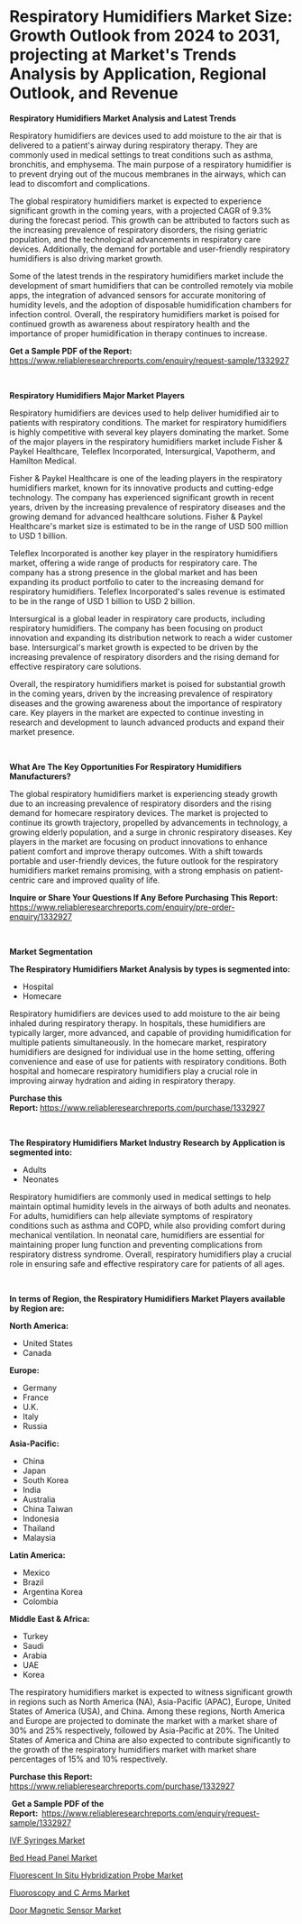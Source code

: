 <p><h1>Respiratory Humidifiers Market Size: Growth Outlook from 2024 to 2031, projecting at Market's Trends Analysis by Application, Regional Outlook, and Revenue</h1></p><p><strong>Respiratory Humidifiers Market Analysis and Latest Trends</strong></p>
<p><p>Respiratory humidifiers are devices used to add moisture to the air that is delivered to a patient's airway during respiratory therapy. They are commonly used in medical settings to treat conditions such as asthma, bronchitis, and emphysema. The main purpose of a respiratory humidifier is to prevent drying out of the mucous membranes in the airways, which can lead to discomfort and complications.</p><p>The global respiratory humidifiers market is expected to experience significant growth in the coming years, with a projected CAGR of 9.3% during the forecast period. This growth can be attributed to factors such as the increasing prevalence of respiratory disorders, the rising geriatric population, and the technological advancements in respiratory care devices. Additionally, the demand for portable and user-friendly respiratory humidifiers is also driving market growth.</p><p>Some of the latest trends in the respiratory humidifiers market include the development of smart humidifiers that can be controlled remotely via mobile apps, the integration of advanced sensors for accurate monitoring of humidity levels, and the adoption of disposable humidification chambers for infection control. Overall, the respiratory humidifiers market is poised for continued growth as awareness about respiratory health and the importance of proper humidification in therapy continues to increase.</p></p>
<p><strong>Get a Sample PDF of the Report:&nbsp;</strong> <a href="https://www.reliableresearchreports.com/enquiry/request-sample/1332927">https://www.reliableresearchreports.com/enquiry/request-sample/1332927</a></p>
<p>&nbsp;</p>
<p><strong>Respiratory Humidifiers Major Market Players</strong></p>
<p><p>Respiratory humidifiers are devices used to help deliver humidified air to patients with respiratory conditions. The market for respiratory humidifiers is highly competitive with several key players dominating the market. Some of the major players in the respiratory humidifiers market include Fisher & Paykel Healthcare, Teleflex Incorporated, Intersurgical, Vapotherm, and Hamilton Medical.</p><p>Fisher & Paykel Healthcare is one of the leading players in the respiratory humidifiers market, known for its innovative products and cutting-edge technology. The company has experienced significant growth in recent years, driven by the increasing prevalence of respiratory diseases and the growing demand for advanced healthcare solutions. Fisher & Paykel Healthcare's market size is estimated to be in the range of USD 500 million to USD 1 billion.</p><p>Teleflex Incorporated is another key player in the respiratory humidifiers market, offering a wide range of products for respiratory care. The company has a strong presence in the global market and has been expanding its product portfolio to cater to the increasing demand for respiratory humidifiers. Teleflex Incorporated's sales revenue is estimated to be in the range of USD 1 billion to USD 2 billion.</p><p>Intersurgical is a global leader in respiratory care products, including respiratory humidifiers. The company has been focusing on product innovation and expanding its distribution network to reach a wider customer base. Intersurgical's market growth is expected to be driven by the increasing prevalence of respiratory disorders and the rising demand for effective respiratory care solutions.</p><p>Overall, the respiratory humidifiers market is poised for substantial growth in the coming years, driven by the increasing prevalence of respiratory diseases and the growing awareness about the importance of respiratory care. Key players in the market are expected to continue investing in research and development to launch advanced products and expand their market presence.</p></p>
<p>&nbsp;</p>
<p><strong>What Are The Key Opportunities For Respiratory Humidifiers Manufacturers?</strong></p>
<p><p>The global respiratory humidifiers market is experiencing steady growth due to an increasing prevalence of respiratory disorders and the rising demand for homecare respiratory devices. The market is projected to continue its growth trajectory, propelled by advancements in technology, a growing elderly population, and a surge in chronic respiratory diseases. Key players in the market are focusing on product innovations to enhance patient comfort and improve therapy outcomes. With a shift towards portable and user-friendly devices, the future outlook for the respiratory humidifiers market remains promising, with a strong emphasis on patient-centric care and improved quality of life.</p></p>
<p><strong>Inquire or Share Your Questions If Any Before Purchasing This Report:</strong> <a href="https://www.reliableresearchreports.com/enquiry/pre-order-enquiry/1332927">https://www.reliableresearchreports.com/enquiry/pre-order-enquiry/1332927</a></p>
<p>&nbsp;</p>
<p><strong>Market Segmentation</strong></p>
<p><strong>The Respiratory Humidifiers Market Analysis by types is segmented into:</strong></p>
<p><ul><li>Hospital</li><li>Homecare</li></ul></p>
<p><p>Respiratory humidifiers are devices used to add moisture to the air being inhaled during respiratory therapy. In hospitals, these humidifiers are typically larger, more advanced, and capable of providing humidification for multiple patients simultaneously. In the homecare market, respiratory humidifiers are designed for individual use in the home setting, offering convenience and ease of use for patients with respiratory conditions. Both hospital and homecare respiratory humidifiers play a crucial role in improving airway hydration and aiding in respiratory therapy.</p></p>
<p><strong>Purchase this Report:&nbsp;</strong><a href="https://www.reliableresearchreports.com/purchase/1332927">https://www.reliableresearchreports.com/purchase/1332927</a></p>
<p>&nbsp;</p>
<p><strong>The Respiratory Humidifiers Market Industry Research by Application is segmented into:</strong></p>
<p><ul><li>Adults</li><li>Neonates</li></ul></p>
<p><p>Respiratory humidifiers are commonly used in medical settings to help maintain optimal humidity levels in the airways of both adults and neonates. For adults, humidifiers can help alleviate symptoms of respiratory conditions such as asthma and COPD, while also providing comfort during mechanical ventilation. In neonatal care, humidifiers are essential for maintaining proper lung function and preventing complications from respiratory distress syndrome. Overall, respiratory humidifiers play a crucial role in ensuring safe and effective respiratory care for patients of all ages.</p></p>
<p>&nbsp;</p>
<p><strong>In terms of Region, the Respiratory Humidifiers Market Players available by Region are:</strong></p>
<p>
    <p> <strong> North America: </strong>
        <ul>
            <li>United States</li>
            <li>Canada</li>
        </ul>
        </p> 
    <p> <strong> Europe: </strong>
        <ul>
            <li>Germany</li>
            <li>France</li>
            <li>U.K.</li>
            <li>Italy</li>
            <li>Russia</li>
        </ul>
        </p> 
    <p> <strong> Asia-Pacific: </strong>
        <ul>
            <li>China</li>
            <li>Japan</li>
            <li>South Korea</li>
            <li>India</li>
            <li>Australia</li>
            <li>China Taiwan</li>
            <li>Indonesia</li>
            <li>Thailand</li>
            <li>Malaysia</li>
        </ul>
        </p> 
    <p> <strong> Latin America: </strong>
        <ul>
            <li>Mexico</li>
            <li>Brazil</li>
            <li>Argentina Korea</li>
            <li>Colombia</li>
        </ul>
        </p> 
    <p> <strong> Middle East & Africa: </strong>
        <ul>
            <li>Turkey</li>
            <li>Saudi</li>
            <li>Arabia</li>
            <li>UAE</li>
            <li>Korea</li>
        </ul>
    </p>
    </p>
<p><p>The respiratory humidifiers market is expected to witness significant growth in regions such as North America (NA), Asia-Pacific (APAC), Europe, United States of America (USA), and China. Among these regions, North America and Europe are projected to dominate the market with a market share of 30% and 25% respectively, followed by Asia-Pacific at 20%. The United States of America and China are also expected to contribute significantly to the growth of the respiratory humidifiers market with market share percentages of 15% and 10% respectively.</p></p>
<p><strong>Purchase this Report: </strong><a href="https://www.reliableresearchreports.com/purchase/1332927">https://www.reliableresearchreports.com/purchase/1332927</a></p>
<p>&nbsp;<strong>Get a Sample PDF of the Report:&nbsp;&nbsp;</strong><a href="https://www.reliableresearchreports.com/enquiry/request-sample/1332927">https://www.reliableresearchreports.com/enquiry/request-sample/1332927</a></p>
<p><strong></strong></p>
<p><p><a href="https://medium.com/p/0ead796a8d4f/edit">IVF Syringes Market</a></p><p><a href="https://medium.com/p/71a38ebc20bd/edit">Bed Head Panel Market</a></p><p><a href="https://medium.com/p/ed60100db207/edit">Fluorescent In Situ Hybridization Probe Market</a></p><p><a href="https://medium.com/p/64c92151ed52/edit">Fluoroscopy and C Arms Market</a></p><p><a href="https://medium.com/p/b3c863e8b7fa/edit">Door Magnetic Sensor Market</a></p></p>